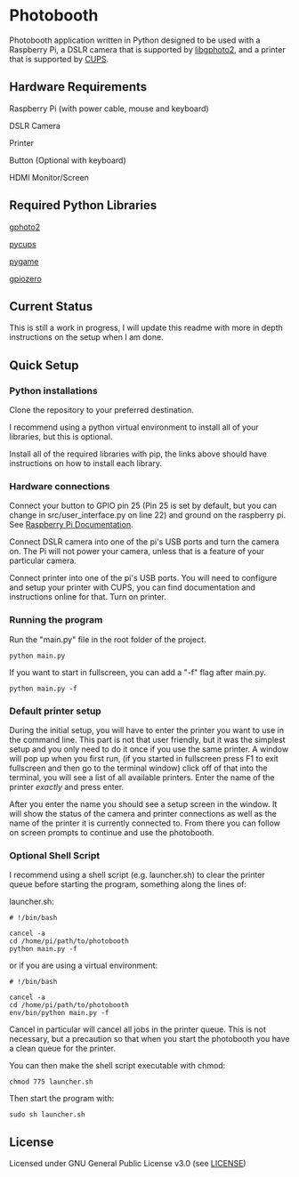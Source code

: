 # Photobooth
Photobooth application written in Python designed to be used with a Raspberry Pi, a DSLR camera that is supported by [libgphoto2](http://gphoto.org/proj/libgphoto2/support.php), and a printer that is supported by [CUPS](https://www.cups.org/).

## Hardware Requirements
Raspberry Pi (with power cable, mouse and keyboard)

DSLR Camera

Printer

Button (Optional with keyboard)

HDMI Monitor/Screen

## Required Python Libraries
[gphoto2](https://pypi.org/project/gphoto2/)

[pycups](https://pypi.org/project/pycups/)

[pygame](https://www.pygame.org/)

[gpiozero](https://pypi.org/project/gpiozero/)

## Current Status

This is still a work in progress, I will update this readme with more in depth instructions on the setup when I am done.

## Quick Setup

### Python installations

Clone the repository to your preferred destination.

I recommend using a python virtual environment to install all of your libraries, but this is optional.

Install all of the required libraries with pip, the links above should have instructions on how to install each library.

### Hardware connections

Connect your button to GPIO pin 25 (Pin 25 is set by default, but you can change in src/user_interface.py on line 22) and ground on the raspberry pi. See [Raspberry Pi Documentation](https://www.raspberrypi.org/documentation/usage/gpio/).

Connect DSLR camera into one of the pi's USB ports and turn the camera on. The Pi will not power your camera, unless that is a feature of your particular camera.

Connect printer into one of the pi's USB ports. You will need to configure and setup your printer with CUPS, you can find documentation and instructions online for that. Turn on printer.

### Running the program
Run the "main.py" file in the root folder of the project.

```
python main.py
```
If you want to start in fullscreen, you can add a "-f" flag after main.py.

```
python main.py -f
```

### Default printer setup

During the initial setup, you will have to enter the printer you want to use in the command line. This part is not that user friendly, but it was the simplest setup and you only need to do it once if you use the same printer. A window will pop up when you first run, (if you started in fullscreen press F1 to exit fullscreen and then go to the terminal window) click off of that into the terminal, you will see a list of all available printers. Enter the name of the printer *exactly* and press enter.

After you enter the name you should see a setup screen in the window. It will show the status of the camera and printer connections as well as the name of the printer it is currently connected to. From there you can follow on screen prompts to continue and use the photobooth.

### Optional Shell Script

I recommend using a shell script (e.g. launcher.sh) to clear the printer queue before starting the program, something along the lines of:

launcher.sh:
```
# !/bin/bash

cancel -a
cd /home/pi/path/to/photobooth
python main.py -f
```

or if you are using a virtual environment:


```
# !/bin/bash

cancel -a
cd /home/pi/path/to/photobooth
env/bin/python main.py -f
```

Cancel in particular will cancel all jobs in the printer queue. This is not necessary, but a precaution so that when you start the photobooth you have a clean queue for the printer.

You can then make the shell script executable with chmod:

```
chmod 775 launcher.sh
```

Then start the program with:

```
sudo sh launcher.sh
```

## License

Licensed under GNU General Public License v3.0 (see [LICENSE](https://github.com/aabasharain/Photobooth/blob/master/LICENSE))
